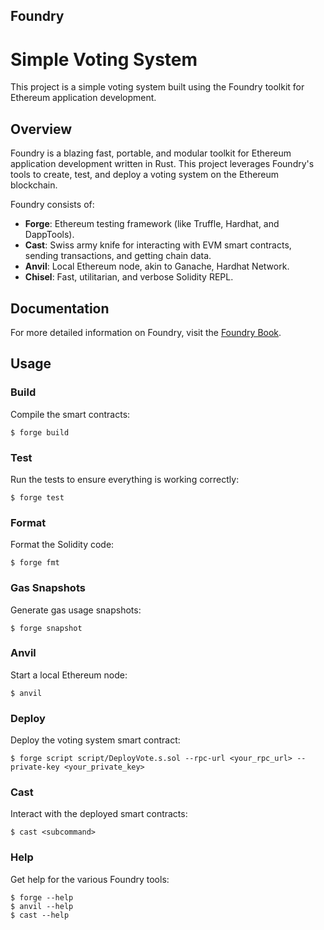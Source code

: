 ## Foundry

# Simple Voting System

This project is a simple voting system built using the Foundry toolkit for Ethereum application development.

## Overview

Foundry is a blazing fast, portable, and modular toolkit for Ethereum application development written in Rust. This project leverages Foundry's tools to create, test, and deploy a voting system on the Ethereum blockchain.

Foundry consists of:

- **Forge**: Ethereum testing framework (like Truffle, Hardhat, and DappTools).
- **Cast**: Swiss army knife for interacting with EVM smart contracts, sending transactions, and getting chain data.
- **Anvil**: Local Ethereum node, akin to Ganache, Hardhat Network.
- **Chisel**: Fast, utilitarian, and verbose Solidity REPL.

## Documentation

For more detailed information on Foundry, visit the [Foundry Book](https://book.getfoundry.sh/).

## Usage

### Build

Compile the smart contracts:

```shell
$ forge build
```

### Test

Run the tests to ensure everything is working correctly:

```shell
$ forge test
```

### Format

Format the Solidity code:

```shell
$ forge fmt
```

### Gas Snapshots

Generate gas usage snapshots:

```shell
$ forge snapshot
```

### Anvil

Start a local Ethereum node:

```shell
$ anvil
```

### Deploy

Deploy the voting system smart contract:

```shell
$ forge script script/DeployVote.s.sol --rpc-url <your_rpc_url> --private-key <your_private_key>
```

### Cast

Interact with the deployed smart contracts:

```shell
$ cast <subcommand>
```

### Help

Get help for the various Foundry tools:

```shell
$ forge --help
$ anvil --help
$ cast --help
```

